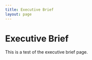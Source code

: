```yaml
---
title: Executive Brief
layout: page
---
```


# Executive Brief

This is a test of the executive brief page.